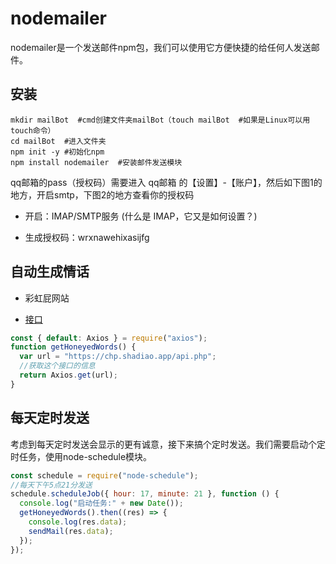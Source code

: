 # nodemailer

nodemailer是一个发送邮件npm包，我们可以使用它方便快捷的给任何人发送邮件。

## 安装

```shell
mkdir mailBot  #cmd创建文件夹mailBot（touch mailBot  #如果是Linux可以用touch命令）
cd mailBot  #进入文件夹
npm init -y #初始化npm
npm install nodemailer  #安装邮件发送模块
```

qq邮箱的pass（授权码）需要进入 qq邮箱 的【设置】-【账户】，然后如下图1的地方，开启smtp，下图2的地方查看你的授权码

- 开启：IMAP/SMTP服务 (什么是 IMAP，它又是如何设置？)

- 生成授权码：wrxnawehixasijfg

## 自动生成情话

- 彩虹屁网站

- [接口](https://chp.shadiao.app/api.php)

```js
const { default: Axios } = require("axios");
function getHoneyedWords() {
  var url = "https://chp.shadiao.app/api.php";
  //获取这个接口的信息
  return Axios.get(url);
}
```


## 每天定时发送

考虑到每天定时发送会显示的更有诚意，接下来搞个定时发送。我们需要启动个定时任务，使用node-schedule模块。

```js
const schedule = require("node-schedule");
//每天下午5点21分发送
schedule.scheduleJob({ hour: 17, minute: 21 }, function () {
  console.log("启动任务:" + new Date());
  getHoneyedWords().then((res) => {
    console.log(res.data);
    sendMail(res.data);
  });
});
```